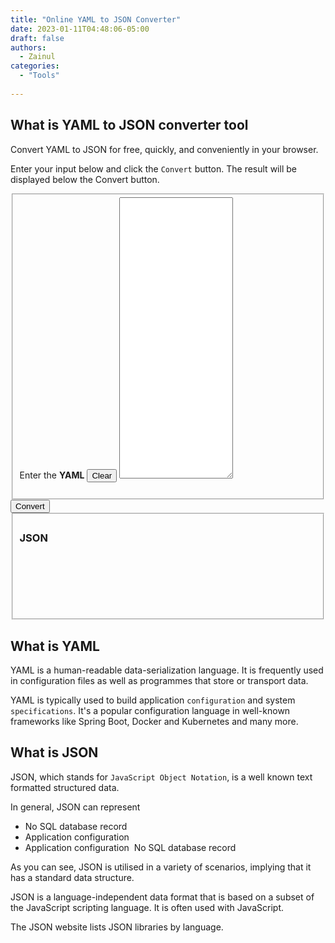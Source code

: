 ```yaml
---
title: "Online YAML to JSON Converter"
date: 2023-01-11T04:48:06-05:00
draft: false
authors:
  - Zainul
categories: 
  - "Tools"
  
---
```



## What is YAML to JSON converter tool

Convert YAML to JSON for free, quickly, and conveniently in your browser.

Enter your input below and click the `Convert` button. The result will be displayed below the Convert button.

<fieldset>
    <label for="fname">Enter the <b>YAML</b></span>
      <button onclick="clearYamlJSON()" class="right">Clear</button>
    </label>
    <textarea type="text" id="input" name="fname" style="min-height:450px" class="hljs yaml" ></textarea><br><br>
    
</fieldset>
  <button onclick="execute()" class="active">Convert</button>
<fieldset>
    <h3><label for="fname" id="jsonTitle">JSON</label></h3>
    <pre type="text"  name="fname" id="outputBox" >
      <code class="hljs json" id="output" >
      </code>
    </pre>
    <br><br>
   
</fieldset>
 <p id="message"></p>



## What is YAML

YAML is a human-readable data-serialization language. It is frequently used in configuration files as well as programmes that store or transport data.


YAML is typically used to build application `configuration` and system `specifications`. It's a popular configuration language in well-known frameworks like Spring Boot, Docker and Kubernetes and many more. 


## What is JSON

JSON, which stands for `JavaScript Object Notation`, is a well known text formatted structured data.

In general, JSON can represent

* No SQL database record
* Application configuration
* Application configuration  No SQL database record

As you can see, JSON is utilised in a variety of scenarios, implying that it has a standard data structure.

JSON is a language-independent data format that is based on a subset of the JavaScript scripting language. It is often used with JavaScript.

The JSON website lists JSON libraries by language.
<script type="text/javascript" src="/js/yaml.min.js"></script>
<style>
  #outputBox {
    width: 100%;
  }
  </style>